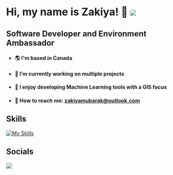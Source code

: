 # Hi, my name is Zakiya! 👋 ![](https://i.gifer.com/origin/cf/cffb69dea8656d32c4760a7edb2a435e_w200.gif)
## Software Developer and Environment Ambassador 
  - #### 🌎 I'm based in Canada
  - #### 🔨 I’m currently working on multiple projects
  - #### 🌴 I enjoy developing Machine Learning tools with a GIS focus
  - #### 📩 How to reach me: zakiyamubarak@outlook.com 
## Skills
[![My Skills](https://skillicons.dev/icons?i=js,html,css,py,vscode,mysql,tensorflow,mongodb,sqlite,swift,react,pytorch,gcp,github)](https://skillicons.dev)
## Socials
<div id="badges">
  <a href="https://www.linkedin.com/in/zakiyamubarak/">
    <img src="https://raw.githubusercontent.com/maurodesouza/profile-readme-generator/master/src/assets/icons/social/linkedin/default.svg"/>
  </a>
</div>
